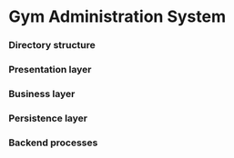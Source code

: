 Gym Administration System
========================


### Directory structure

### Presentation layer

### Business layer

### Persistence layer

### Backend processes
